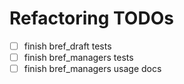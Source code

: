 # Refactoring TODOs

- [ ] finish bref_draft tests
- [ ] finish bref_managers tests
- [ ] finish bref_managers usage docs
